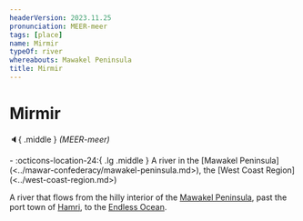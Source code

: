 ```yaml
---
headerVersion: 2023.11.25
pronunciation: MEER-meer
tags: [place]
name: Mirmir
typeOf: river
whereabouts: Mawakel Peninsula
title: Mirmir
---
```

# Mirmir
:speaker:{ .middle } *(MEER-meer)*  
<div class="grid cards ext-narrow-margin ext-one-column" markdown>
-    :octicons-location-24:{ .lg .middle } A river in the [Mawakel Peninsula](<../mawar-confederacy/mawakel-peninsula.md>), the [West Coast Region](<../west-coast-region.md>)  
</div>


A river that flows from the hilly interior of the [Mawakel Peninsula](<../mawar-confederacy/mawakel-peninsula.md>), past the port town of [Hamri](<../mawar-confederacy/hamri.md>), to the [Endless Ocean](<../../endless-ocean.md>). 